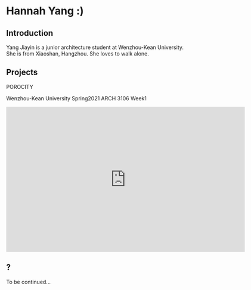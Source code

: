 
# Hannah Yang :)

## Introduction


Yang Jiayin is a junior architecture student at Wenzhou-Kean University. She is from Xiaoshan, Hangzhou. She loves to walk alone.


## Projects

POROCITY

Wenzhou-Kean University 
Spring2021
ARCH 3106 Week1

<iframe src="https://docs.google.com/presentation/d/e/2PACX-1vTWUNr3xdj3qRzldKHm5Mp_OifhYsUTlZ0aUQEFRtbu3jAIBxdZA6XxRPV6j1hiqjh1nsOGdVUc8CHS/embed?start=true&loop=true&delayms=3000" frameborder="0" width="640" height="389" allowfullscreen="true" mozallowfullscreen="true" webkitallowfullscreen="true"></iframe>




## ?

To be continued...
